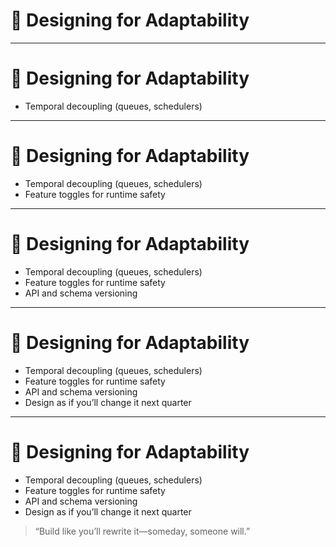 # 🔄 Designing for Adaptability

<!-- 
This section focuses on how to build software that expects and embraces change.
Adaptability is a core trait of sustainable systems—these practices create space for growth without rework.
The mindset: Assume change is coming. Design like you know where flexibility matters most.
-->

---

# 🔄 Designing for Adaptability

- Temporal decoupling (queues, schedulers)  
<!-- Decouple producers and consumers through async mechanisms.
Queues and schedulers create resilience and allow systems to evolve independently. -->

---

# 🔄 Designing for Adaptability

- Temporal decoupling (queues, schedulers)  
- Feature toggles for runtime safety  
<!-- Use toggles to release safely, test incrementally, and decouple deployment from exposure.
Adaptability means testing new paths before committing to them. -->

---

# 🔄 Designing for Adaptability

- Temporal decoupling (queues, schedulers)  
- Feature toggles for runtime safety  
- API and schema versioning  
<!-- Evolution is inevitable—versioning is how you make it survivable.
Maintain compatibility while preparing for change. -->

---

# 🔄 Designing for Adaptability

- Temporal decoupling (queues, schedulers)  
- Feature toggles for runtime safety  
- API and schema versioning  
- Design as if you’ll change it next quarter  

---

# 🔄 Designing for Adaptability

- Temporal decoupling (queues, schedulers)  
- Feature toggles for runtime safety  
- API and schema versioning  
- Design as if you’ll change it next quarter  

> “Build like you’ll rewrite it—someday, someone will.”

<!-- Craftsmanship doesn’t assume permanence.
Designing for change means embedding flexibility, not hardcoding assumptions. -->
